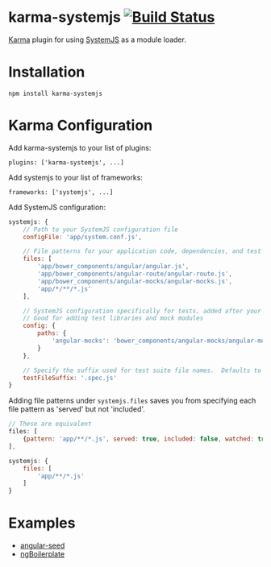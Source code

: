 # karma-systemjs    [![Build Status](https://travis-ci.org/rolaveric/karma-systemjs.png?branch=master)](https://travis-ci.org/rolaveric/karma-systemjs)
[Karma](http://karma-runner.github.io/) plugin for using [SystemJS](https://github.com/systemjs/systemjs) as a module loader.

# Installation

`npm install karma-systemjs`

# Karma Configuration

Add karma-systemjs to your list of plugins:

`plugins: ['karma-systemjs', ...]`

Add systemjs to your list of frameworks:

`frameworks: ['systemjs', ...]`

Add SystemJS configuration:

```js
systemjs: {
	// Path to your SystemJS configuration file
	configFile: 'app/system.conf.js',

	// File patterns for your application code, dependencies, and test suites
	files: [
		'app/bower_components/angular/angular.js',
		'app/bower_components/angular-route/angular-route.js',
		'app/bower_components/angular-mocks/angular-mocks.js',
		'app/*/**/*.js'
	],

	// SystemJS configuration specifically for tests, added after your config file.
	// Good for adding test libraries and mock modules
	config: {
		paths: {
			'angular-mocks': 'bower_components/angular-mocks/angular-mocks.js'
		}
	},

	// Specify the suffix used for test suite file names.  Defaults to .test.js, .spec.js, _test.js, and _spec.js
	testFileSuffix: '.spec.js'
}
```

Adding file patterns under `systemjs.files` saves you from specifying each file pattern as 'served' but not 'included'.

```js
// These are equivalent
files: [
	{pattern: 'app/**/*.js', served: true, included: false, watched: true}
],

systemjs: {
	files: [
		'app/**/*.js'
	]
}
```

# Examples

* [angular-seed](https://github.com/rolaveric/angular-seed/tree/es6)
* [ngBoilerplate](https://github.com/rolaveric/ngbp/tree/es6)